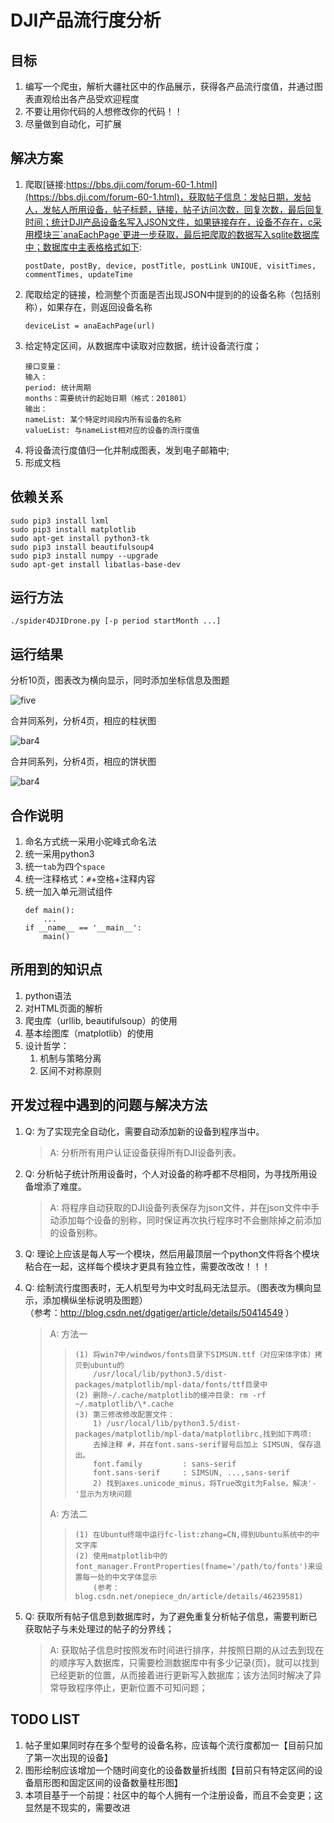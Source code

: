# DJI产品流行度分析

## 目标
 
1. 编写一个爬虫，解析大疆社区中的作品展示，获得各产品流行度值，并通过图表直观给出各产品受欢迎程度
2. 不要让用你代码的人想修改你的代码！！
3. 尽量做到自动化，可扩展
 
## 解决方案
 
1. 爬取[链接:https://bbs.dji.com/forum-60-1.html](https://bbs.dji.com/forum-60-1.html)，获取帖子信息：发帖日期，发帖人，发帖人所用设备，帖子标题，链接，帖子访问次数，回复次数，最后回复时间；统计DJI产品设备名写入JSON文件，如果链接存在，设备不存在，c采用模块三`anaEachPage`更进一步获取，最后把爬取的数据写入sqlite数据库中；数据库中主表格格式如下:
    ```
    postDate, postBy, device, postTitle, postLink UNIQUE, visitTimes, commentTimes, updateTime
    ```
2. 爬取给定的链接，检测整个页面是否出现JSON中提到的的设备名称（包括别称），如果存在，则返回设备名称
    ```
    deviceList = anaEachPage(url)
    ```
3. 给定特定区间，从数据库中读取对应数据，统计设备流行度；
    ```
    接口变量：
    输入：
    period: 统计周期
    months：需要统计的起始日期（格式：201801）
    输出：
    nameList: 某个特定时间段内所有设备的名称
    valueList: 与nameList相对应的设备的流行度值
    ```
4. 将设备流行度值归一化并制成图表，发到电子邮箱中; 
5. 形成文档

## 依赖关系

    sudo pip3 install lxml
    sudo pip3 install matplotlib
    sudo apt-get install python3-tk
    sudo pip3 install beautifulsoup4
    sudo pip3 install numpy --upgrade
    sudo apt-get install libatlas-base-dev
 
## 运行方法

    ./spider4DJIDrone.py [-p period startMonth ...]

## 运行结果

分析10页，图表改为横向显示，同时添加坐标信息及图题

![five](/image/result_10page_CN.png)

合并同系列，分析4页，相应的柱状图

![bar4](/image/bar_4page_CN.png)

合并同系列，分析4页，相应的饼状图

![bar4](/image/pie_4page_CN.png)

## 合作说明
 
1. 命名方式统一采用小驼峰式命名法
2. 统一采用python3
3. 统一`tab`为四个`space`
4. 统一注释格式：`#`+空格+注释内容
5. 统一加入单元测试组件
    ```
    def main():
        ...
    if __name__ == '__main__':
        main()
    ```

## 所用到的知识点

1. python语法
2. 对HTML页面的解析
3. 爬虫库（urllib, beautifulsoup）的使用
4. 基本绘图库（matplotlib）的使用
5. 设计哲学：
    1. 机制与策略分离
    2. 区间不对称原则

## 开发过程中遇到的问题与解决方法

1. Q: 为了实现完全自动化，需要自动添加新的设备到程序当中。

    > A: 分析所有用户认证设备获得所有DJI设备列表。

2. Q: 分析帖子统计所用设备时，个人对设备的称呼都不尽相同，为寻找所用设备增添了难度。

    > A: 将程序自动获取的DJI设备列表保存为json文件，并在json文件中手动添加每个设备的别称，同时保证再次执行程序时不会删除掉之前添加的设备别称。
    
3. Q: 理论上应该是每人写一个模块，然后用最顶层一个python文件将各个模块粘合在一起，这样每个模块才更具有独立性，需要改改改！！！

4. Q: 绘制流行度图表时，无人机型号为中文时乱码无法显示。（图表改为横向显示，添加横纵坐标说明及图题）<br>
（参考：http://blog.csdn.net/dgatiger/article/details/50414549 ）

    > A: 方法一 
    > >     (1) 将win7中/windwos/fonts目录下SIMSUN.ttf（对应宋体字体）拷贝到ubuntu的
    > >         /usr/local/lib/python3.5/dist-packages/matplotlib/mpl-data/fonts/ttf目录中
    > >     (2) 删除~/.cache/matplotlib的缓冲目录: rm -rf ~/.matplotlib/\*.cache
    > >     (3) 第三修改修改配置文件：
    > >         1) /usr/local/lib/python3.5/dist-packages/matplotlib/mpl-data/matplotlibrc,找到如下两项:
    > >         去掉注释 #，并在font.sans-serif冒号后加上 SIMSUN, 保存退出。
    > >         font.family         : sans-serif  
    > >         font.sans-serif     : SIMSUN, ...,sans-serif
    > >         2) 找到axes.unicode_minus，将True改git为False，解决'-'显示为方块问题
    > 
    > A: 方法二
    > >     (1) 在Ubuntu终端中运行fc-list:zhang=CN,得到Ubuntu系统中的中文字库
    > >     (2) 使用matplotlib中的font_manager.FrontProperties(fname='/path/to/fonts')来设置每一处的中文字体显示
    > >         (参考：blog.csdn.net/onepiece_dn/article/details/46239581)

5. Q: 获取所有帖子信息到数据库时，为了避免重复分析帖子信息，需要判断已获取帖子与未处理过的帖子的分界线；

    > A: 获取帖子信息时按照发布时间进行排序，并按照日期的从过去到现在的顺序写入数据库，只需要检测数据库中有多少记录(页)，就可以找到已经更新的位置，从而接着进行更新写入数据库；该方法同时解决了异常导致程序停止，更新位置不可知问题；

## TODO LIST

1. 帖子里如果同时存在多个型号的设备名称，应该每个流行度都加一【目前只加了第一次出现的设备】
2. 图形绘制应该增加一个随时间变化的设备数量折线图【目前只有特定区间的设备扇形图和固定区间的设备数量柱形图】
3. 本项目基于一个前提：社区中的每个人拥有一个注册设备，而且不会变更；这显然是不现实的，需要改进
